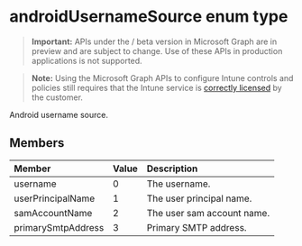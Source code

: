 ﻿# androidUsernameSource enum type

> **Important:** APIs under the / beta version in Microsoft Graph are in preview and are subject to change. Use of these APIs in production applications is not supported.

> **Note:** Using the Microsoft Graph APIs to configure Intune controls and policies still requires that the Intune service is [correctly licensed](https://go.microsoft.com/fwlink/?linkid=839381) by the customer.

Android username source.
## Members
|Member|Value|Description|
|:---|:---|:---|
|username|0|The username.|
|userPrincipalName|1|The user principal name.|
|samAccountName|2|The user sam account name.|
|primarySmtpAddress|3|Primary SMTP address.|











